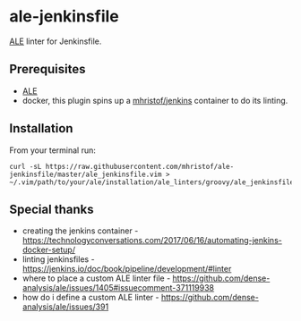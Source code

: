 # ale-jenkinsfile

[ALE](https://github.com/dense-analysis/ale) linter for Jenkinsfile.

## Prerequisites

* [ALE](https://github.com/dense-analysis/ale)
* docker, this plugin spins up a [mhristof/jenkins](https://hub.docker.com/repository/docker/mhristof/jenkins)
container to do its linting.

## Installation

From your terminal run:

```
curl -sL https://raw.githubusercontent.com/mhristof/ale-jenkinsfile/master/ale_jenkinsfile.vim > ~/.vim/path/to/your/ale/installation/ale_linters/groovy/ale_jenkinsfile.vim
```


## Special thanks

* creating the jenkins container - https://technologyconversations.com/2017/06/16/automating-jenkins-docker-setup/
* linting jenkinsfiles - https://jenkins.io/doc/book/pipeline/development/#linter
* where to place a custom ALE linter file - https://github.com/dense-analysis/ale/issues/1405#issuecomment-371119938
* how do i define a custom ALE linter - https://github.com/dense-analysis/ale/issues/391
